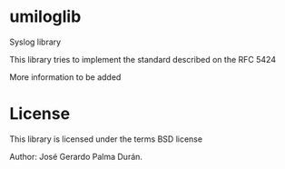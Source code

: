 # umiloglib
Syslog library

This library tries to implement the standard described on the RFC 5424

More information to be added

# License

This library is licensed under the terms BSD license

Author: José Gerardo Palma Durán.
